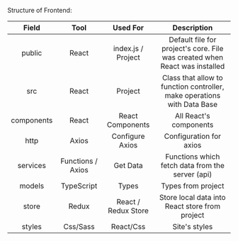 Structure of Frontend:

| Field | Tool | Used For | Description |
| :---: | :---: | :---: | :---: |
| public | React | index.js / Project | Default file for project's core. File was created when React was installed |
| src | React | Project | Class that allow to function controller, make operations with Data Base |
| components | React | React Components | All React's components |
| http | Axios | Configure Axios | Configuration for axios |
| services | Functions / Axios | Get Data | Functions which fetch data from the server (api) |
| models | TypeScript | Types | Types from project |
| store | Redux | React / Redux Store | Store local data into React store from project |
| styles | Css/Sass | React/Css | Site's styles |
